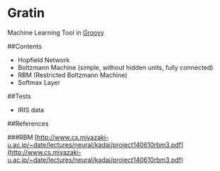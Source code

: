 Gratin
===

Machine Learning Tool in [Groovy](http://www.groovy-lang.org/)

##Contents

- Hopfield Network
- Boltzmann Machine (simple, without hidden units, fully connected)
- RBM (Restricted Boltzmann Machine)
- Softmax Layer

##Tests

- IRIS data

##References

###RBM
[http://www.cs.miyazaki-u.ac.jp/~date/lectures/neural/kadai/project140610rbm3.pdf](http://www.cs.miyazaki-u.ac.jp/~date/lectures/neural/kadai/project140610rbm3.pdf)